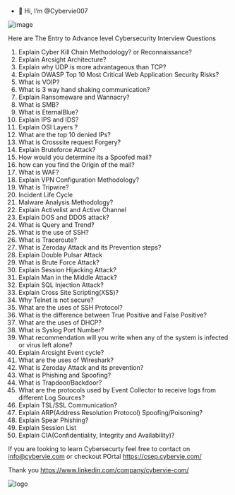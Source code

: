 - 👋 Hi, I’m @Cybervie007

![image](https://github.com/user-attachments/assets/1178e008-4adb-4f02-b4fe-0777e67602f0)



Here are The Entry to Advance level Cybersecurity Interview Questions 

1.  Explain Cyber Kill Chain Methodology? or Reconnaissance?
2.  Explain Arcsight Architecture?
3.  Explain why UDP is more advantageous than TCP?
4.  Explain OWASP Top 10 Most Critical Web Application Security Risks?
5.  What is VOIP?
6.  What is 3 way hand shaking communication?
7.  Explain Ransomeware and Wannacry?
8.  What is SMB?
9.  What is EternalBlue?
10. Explain IPS and IDS?
11. Explain OSI Layers ?
12. What are the top 10 denied IPs?
13. What is Crosssite request Forgery?
14. Explain Bruteforce Attack?
15. How would you determine its a Spoofed mail?
16. how can you find the Origin of the mail?
17. What is WAF?
18. Explain VPN Configuration Methodology?
19. What is Tripwire?
20. Incident Life Cycle
21. Malware Analysis Methodology?
22. Explain Activelist and Active Channel
23. Explain DOS and DDOS attack?
24. What is Query and Trend?
25. What is the use of SSH?
26. What is Traceroute?
27. What is Zeroday Attack and its Prevention steps?
28. Explain Double Pulsar Attack
29. What is Brute Force Attack?
30. Explain Session Hijacking Attack?
31. Explain Man in the Middle Attack?
32. Explain SQL Injection Attack?
33. Explain Cross Site Scripting(XSS)?
34. Why Telnet is not secure?
35. What are the uses of SSH Protocol?
36. What is the difference between True Positive and False Positive?
37. What are the uses of DHCP?
38. What is Syslog Port Number?
39. What recommendation will you write when any of the system is infected or virus left alone?
40. Explain Arcsight Event cycle?
41. What are the uses of Wireshark?
42. What is Zeroday Attack and its prevention?
43. What is Phishing and Spoofing?
44. What is Trapdoor/Backdoor?
45. What are the protocols used by Event Collector to receive logs from different Log Sources?
46. Explain TSL/SSL Communication?
47. Explain ARP(Address Resolution Protocol) Spoofing/Poisoning?
48. Explain Spear Phishing?
49. Explain Session List
50. Explain CIA(Confidentiality, Integrity and Availability)?

If you are looking to learn Cybersecurty feel free to contact on info@cybervie.com or checkout POrtal https://csep.cybervie.com/

Thank you
https://www.linkedin.com/company/cybervie-com/

![logo](https://github.com/user-attachments/assets/cece6731-0d63-47f0-bf4a-57719986bce0)
